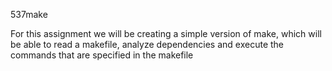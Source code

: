 537make

For this assignment we will be creating a simple version of make, which will be able to read a makefile, analyze dependencies and execute the commands that are specified in the makefile
